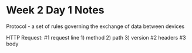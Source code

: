 # Week 2 Day 1 Notes

Protocol - a set of rules governing the exchange of data between devices

HTTP Request:
  #1 request line
    1) method
    2) path
    3) version
  #2 headers
  #3 body